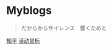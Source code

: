 # Myblogs


> だからからサイレンス　響くためと

[知乎](https://www.zhihu.com/people/yaodong-xin)
[滚动鼠标](#introduction)